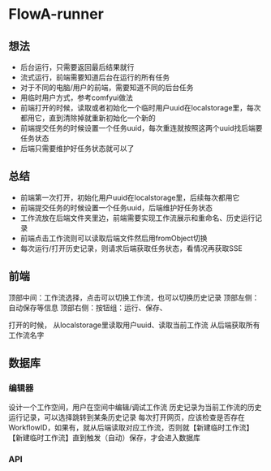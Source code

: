 # FlowA-runner

## 想法
* 后台运行，只需要返回最后结果就行
* 流式运行，前端需要知道后台在运行的所有任务
* 对于不同的电脑/用户的前端，需要知道不同的后台任务
* 用临时用户方式，参考comfyui做法
* 前端打开的时候，读取或者初始化一个临时用户uuid在localstorage里，每次都用它，直到清除掉就重新初始化一个新的
* 前端提交任务的时候设置一个任务uuid，每次重连就按照这两个uuid找后端要任务状态
* 后端只需要维护好任务状态就可以了

## 总结
* 前端第一次打开，初始化用户uuid在localstorage里，后续每次都用它
* 前端提交任务的时候设置一个任务uuid，后端维护好任务状态
* 工作流放在后端文件夹里边，前端需要实现工作流展示和重命名、历史运行记录
* 前端点击工作流则可以读取后端文件然后用fromObject切换
* 每次运行/打开历史记录，则请求后端获取任务状态，看情况再获取SSE

## 前端
顶部中间：工作流选择，点击可以切换工作流，也可以切换历史记录
顶部左侧：自动保存等信息
顶部右侧：按钮组：运行、保存、

打开的时候，
从localstorage里读取用户uuid、读取当前工作流
从后端获取所有工作流名字

## 数据库
### 编辑器
设计一个工作空间，用户在空间中编辑/调试工作流
历史记录为当前工作流的历史运行记录，可以选择跳转到某条历史记录
每次打开网页，应该检查是否存在WorkflowID，如果有，就从后端读取对应工作流，否则就【新建临时工作流】
【新建临时工作流】直到触发（自动）保存，才会进入数据库

### API